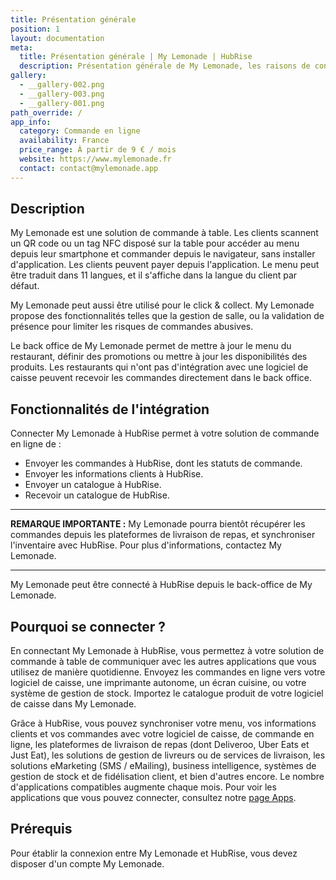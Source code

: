 ```yaml
---
title: Présentation générale
position: 1
layout: documentation
meta:
  title: Présentation générale | My Lemonade | HubRise
  description: Présentation générale de My Lemonade, les raisons de connecter votre solution de commande à table à HubRise et fonctionnalités de l'intégration avec HubRise.
gallery:
  - __gallery-002.png
  - __gallery-003.png
  - __gallery-001.png
path_override: /
app_info:
  category: Commande en ligne
  availability: France
  price_range: À partir de 9 € / mois
  website: https://www.mylemonade.fr
  contact: contact@mylemonade.app
---
```


## Description

My Lemonade est une solution de commande à table. Les clients scannent un QR code ou un tag NFC disposé sur la table pour accéder au menu depuis leur smartphone et commander depuis le navigateur, sans installer d'application. Les clients peuvent payer depuis l'application. Le menu peut être traduit dans 11 langues, et il s'affiche dans la langue du client par défaut.

My Lemonade peut aussi être utilisé pour le click & collect. My Lemonade propose des fonctionnalités telles que la gestion de salle, ou la validation de présence pour limiter les risques de commandes abusives.

Le back office de My Lemonade permet de mettre à jour le menu du restaurant, définir des promotions ou mettre à jour les disponibilités des produits. Les restaurants qui n'ont pas d'intégration avec une logiciel de caisse peuvent recevoir les commandes directement dans le back office.

## Fonctionnalités de l'intégration

Connecter My Lemonade à HubRise permet à votre solution de commande en ligne de :

- Envoyer les commandes à HubRise, dont les statuts de commande.
- Envoyer les informations clients à HubRise.
- Envoyer un catalogue à HubRise.
- Recevoir un catalogue de HubRise.

---

**REMARQUE IMPORTANTE :** My Lemonade pourra bientôt récupérer les commandes depuis les plateformes de livraison de repas, et synchroniser l'inventaire avec HubRise. Pour plus d'informations, contactez My Lemonade.

---

My Lemonade peut être connecté à HubRise depuis le back-office de My Lemonade.

## Pourquoi se connecter ?

En connectant My Lemonade à HubRise, vous permettez à votre solution de commande à table de communiquer avec les autres applications que vous utilisez de manière quotidienne. Envoyez les commandes en ligne vers votre logiciel de caisse, une imprimante autonome, un écran cuisine, ou votre système de gestion de stock. Importez le catalogue produit de votre logiciel de caisse dans My Lemonade.

Grâce à HubRise, vous pouvez synchroniser votre menu, vos informations clients et vos commandes avec votre logiciel de caisse, de commande en ligne, les plateformes de livraison de repas (dont Deliveroo, Uber Eats et Just Eat), les solutions de gestion de livreurs ou de services de livraison, les solutions eMarketing (SMS / eMailing), business intelligence, systèmes de gestion de stock et de fidélisation client, et bien d'autres encore. Le nombre d'applications compatibles augmente chaque mois. Pour voir les applications que vous pouvez connecter, consultez notre [page Apps](/apps).

## Prérequis

Pour établir la connexion entre My Lemonade et HubRise, vous devez disposer d'un compte My Lemonade.
